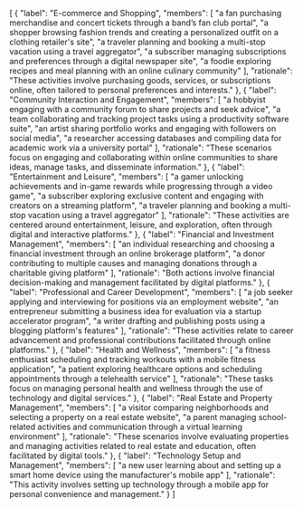 [
  {
    "label": "E-commerce and Shopping",
    "members": [
      "a fan purchasing merchandise and concert tickets through a band’s fan club portal",
      "a shopper browsing fashion trends and creating a personalized outfit on a clothing retailer's site",
      "a traveler planning and booking a multi-stop vacation using a travel aggregator",
      "a subscriber managing subscriptions and preferences through a digital newspaper site",
      "a foodie exploring recipes and meal planning with an online culinary community"
    ],
    "rationale": "These activities involve purchasing goods, services, or subscriptions online, often tailored to personal preferences and interests."
  },
  {
    "label": "Community Interaction and Engagement",
    "members": [
      "a hobbyist engaging with a community forum to share projects and seek advice",
      "a team collaborating and tracking project tasks using a productivity software suite",
      "an artist sharing portfolio works and engaging with followers on social media",
      "a researcher accessing databases and compiling data for academic work via a university portal"
    ],
    "rationale": "These scenarios focus on engaging and collaborating within online communities to share ideas, manage tasks, and disseminate information."
  },
  {
    "label": "Entertainment and Leisure",
    "members": [
      "a gamer unlocking achievements and in-game rewards while progressing through a video game",
      "a subscriber exploring exclusive content and engaging with creators on a streaming platform",
      "a traveler planning and booking a multi-stop vacation using a travel aggregator"
    ],
    "rationale": "These activities are centered around entertainment, leisure, and exploration, often through digital and interactive platforms."
  },
  {
    "label": "Financial and Investment Management",
    "members": [
      "an individual researching and choosing a financial investment through an online brokerage platform",
      "a donor contributing to multiple causes and managing donations through a charitable giving platform"
    ],
    "rationale": "Both actions involve financial decision-making and management facilitated by digital platforms."
  },
  {
    "label": "Professional and Career Development",
    "members": [
      "a job seeker applying and interviewing for positions via an employment website",
      "an entrepreneur submitting a business idea for evaluation via a startup accelerator program",
      "a writer drafting and publishing posts using a blogging platform's features"
    ],
    "rationale": "These activities relate to career advancement and professional contributions facilitated through online platforms."
  },
  {
    "label": "Health and Wellness",
    "members": [
      "a fitness enthusiast scheduling and tracking workouts with a mobile fitness application",
      "a patient exploring healthcare options and scheduling appointments through a telehealth service"
    ],
    "rationale": "These tasks focus on managing personal health and wellness through the use of technology and digital services."
  },
  {
    "label": "Real Estate and Property Management",
    "members": [
      "a visitor comparing neighborhoods and selecting a property on a real estate website",
      "a parent managing school-related activities and communication through a virtual learning environment"
    ],
    "rationale": "These scenarios involve evaluating properties and managing activities related to real estate and education, often facilitated by digital tools."
  },
  {
    "label": "Technology Setup and Management",
    "members": [
      "a new user learning about and setting up a smart home device using the manufacturer's mobile app"
    ],
    "rationale": "This activity involves setting up technology through a mobile app for personal convenience and management."
  }
]